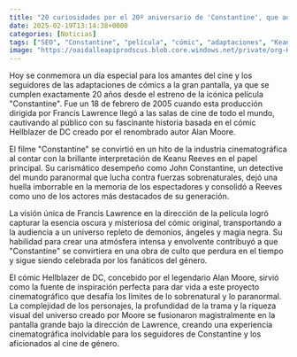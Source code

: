 ```yaml
---
title: "20 curiosidades por el 20º aniversario de 'Constantine', que además acaba de ser reeditada en 4K"
date: 2025-02-19T13:14:38+0000
categories: [Noticias]
tags: ["SEO", "Constantine", "película", "cómic", "adaptaciones", "Keanu Reeves", "Francis Lawrence", "Hellblazer", "DC", "Alan Moore", "universo", "demonios", "ángeles", "magia negra", "atmósfera intensa."]
image: "https://oaidalleapiprodscus.blob.core.windows.net/private/org-HKmKxpuNw3Y88lm4EBrIPq0n/user-ZwiCXOggLL8ZNNKE2g7rXFmV/img-gQh9WxvfF9IMm0vrhxWlbLmj.png?st=2025-02-19T12%3A14%3A38Z&se=2025-02-19T14%3A14%3A38Z&sp=r&sv=2024-08-04&sr=b&rscd=inline&rsct=image/png&skoid=d505667d-d6c1-4a0a-bac7-5c84a87759f8&sktid=a48cca56-e6da-484e-a814-9c849652bcb3&skt=2025-02-18T23%3A53%3A15Z&ske=2025-02-19T23%3A53%3A15Z&sks=b&skv=2024-08-04&sig=XMk4Dq8z2FhJiKnCI6mrPGhlJ5T5HWDp01VrYIHP%2BTE%3D"
---
```


Hoy se conmemora un día especial para los amantes del cine y los seguidores de las adaptaciones de cómics a la gran pantalla, ya que se cumplen exactamente 20 años desde el estreno de la icónica película "Constantine". Fue un 18 de febrero de 2005 cuando esta producción dirigida por Francis Lawrence llegó a las salas de cine de todo el mundo, cautivando al público con su fascinante historia basada en el cómic Hellblazer de DC creado por el renombrado autor Alan Moore.

El filme "Constantine" se convirtió en un hito de la industria cinematográfica al contar con la brillante interpretación de Keanu Reeves en el papel principal. Su carismático desempeño como John Constantine, un detective del mundo paranormal que lucha contra fuerzas sobrenaturales, dejó una huella imborrable en la memoria de los espectadores y consolidó a Reeves como uno de los actores más destacados de su generación.

La visión única de Francis Lawrence en la dirección de la película logró capturar la esencia oscura y misteriosa del cómic original, transportando a la audiencia a un universo repleto de demonios, ángeles y magia negra. Su habilidad para crear una atmósfera intensa y envolvente contribuyó a que "Constantine" se convirtiera en una obra de culto que perdura en el tiempo y sigue siendo celebrada por los fanáticos del género.

El cómic Hellblazer de DC, concebido por el legendario Alan Moore, sirvió como la fuente de inspiración perfecta para dar vida a este proyecto cinematográfico que desafía los límites de lo sobrenatural y lo paranormal. La complejidad de los personajes, la profundidad de la trama y la riqueza visual del universo creado por Moore se fusionaron magistralmente en la pantalla grande bajo la dirección de Lawrence, creando una experiencia cinematográfica inolvidable para los seguidores de Constantine y los aficionados al cine de género.
    